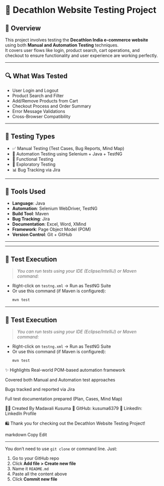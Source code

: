 
# 🛒 Decathlon Website Testing Project

## 📘 Overview
This project involves testing the **Decathlon India e-commerce website** using both **Manual and Automation Testing** techniques.  
It covers user flows like login, product search, cart operations, and checkout to ensure functionality and user experience are working perfectly.

---

## 🔍 What Was Tested
- User Login and Logout
- Product Search and Filter
- Add/Remove Products from Cart
- Checkout Process and Order Summary
- Error Message Validations
- Cross-Browser Compatibility

---

## 🧪 Testing Types
- ✅ Manual Testing (Test Cases, Bug Reports, Mind Map)
- 🤖 Automation Testing using Selenium + Java + TestNG
- 🔁 Functional Testing
- 🧠 Exploratory Testing
- 📊 Bug Tracking via Jira

---

## 🧰 Tools Used
- **Language**: Java  
- **Automation**: Selenium WebDriver, TestNG  
- **Build Tool**: Maven  
- **Bug Tracking**: Jira  
- **Documentation**: Excel, Word, XMind  
- **Framework**: Page Object Model (POM)  
- **Version Control**: Git + GitHub

---


---

## 🚦 Test Execution
> _You can run tests using your IDE (Eclipse/IntelliJ) or Maven command:_

- Right-click on `testng.xml` → Run as TestNG Suite  
- Or use this command (if Maven is configured):
  ```bash
  mvn test

---

## 🚦 Test Execution
> _You can run tests using your IDE (Eclipse/IntelliJ) or Maven command:_

- Right-click on `testng.xml` → Run as TestNG Suite  
- Or use this command (if Maven is configured):
  ```bash
  mvn test
✨ Highlights
Real-world POM-based automation framework

Covered both Manual and Automation test approaches

Bugs tracked and reported via Jira

Full test documentation prepared (Plan, Cases, Mind Map)

👩‍💻 Created By
Madavali Kusuma
🔗 GitHub: kusuma6379
🔗 LinkedIn: LinkedIn Profile

🛍️ Thank you for checking out the Decathlon Website Testing Project!

markdown
Copy
Edit

---

You don’t need to use `git clone` or command line. Just:

1. Go to your GitHub repo
2. Click **Add file > Create new file**
3. Name it `README.md`
4. Paste all the content above
5. Click **Commit new file**


